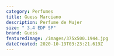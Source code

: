 ```yaml
---
category: Perfumes
title: Guess Marciano
description: Perfume de Mujer
size: " 3.4 EDP SP"
brand: Guess
featuredImage: /images/375x500.1944.jpg
dateCreated: 2020-10-19T03:23:21.619Z
---
```

